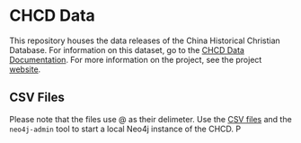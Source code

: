 # CHCD Data
This repository houses the data releases of the China Historical Christian Database. For information on this dataset, go to the [CHCD Data Documentation](https://chcdatabase.github.io/data-documentation/). For more information on the project, see the project [website](https://chcdatabase.com/#about).

## CSV Files
Please note that the files use @ as their delimeter. Use the [CSV files](https://github.com/chcdatabase/data/tree/main/CSV_V2) and the `neo4j-admin` tool to start a local Neo4j instance of the CHCD. P
